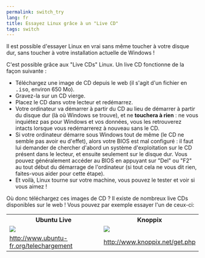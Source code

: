 ```yaml
---
permalink: switch_try
lang: fr
title: Essayez Linux grâce à un "Live CD"
tags: switch
---
```


Il est possible d'essayer Linux en vrai sans même toucher à votre 
disque dur, sans toucher à votre installation actuelle de Windows ! 

C'est possible grâce aux "Live CDs" Linux. Un live CD fonctionne 
de la façon suivante :

<ul>

<li>Téléchargez une image de CD depuis le web (il s'agit d'un 
fichier en <tt>.iso</tt>, environ 650 Mo).</li>

<li>Gravez-la sur un CD vierge.</li>

<li>Placez le CD dans votre lecteur et redémarrez.</li>

<li>Votre ordinateur va démarrer à partir du CD au lieu de démarrer à 
partir du disque dur (là où Windows se trouve), et ne <b>touchera à 
rien</b> : ne vous inquiétez pas pour Windows et vos données, vous les 
retrouverez intacts lorsque vous redémarrerez à nouveau sans le CD.
</li>

<li>Si votre ordinateur démarre sous Windows tout de même (le CD ne 
semble pas avoir eu d'effet), alors votre BIOS est mal configuré : 
il faut lui demander de chercher d'abord un système d'exploitation 
sur le CD présent dans le lecteur, et ensuite seulement sur le disque 
dur. Vous pouvez généralement accéder au BIOS en appuyant sur "Del" ou 
"F2" au tout début du démarrage de l'ordinateur (si tout cela ne 
vous dit rien, faites-vous aider pour cette étape).</li>

<li>Et voilà, Linux tourne sur votre machine, vous pouvez le tester et 
voir si vous aimez ! </li>

</ul>

Où donc téléchargez ces images de CD ? Il existe de nombreux live CDs 
disponibles sur le web ! Vous pouvez par exemple essayer l'un de 
ceux-ci: 

<table cols="2">
<tr>
<th>Ubuntu Live</th>
<th>Knoppix</th>
</tr>

<tr>
<td><a href="Images/ubuntu.png"><img src="Images/ubuntu_thumbnail.png" /></a></td>
<td><a href="Images/knoppix.png"><img src="Images/knoppix_thumbnail.png" /></a></td>
</tr>

<tr>
<td><a 
href="http://www.ubuntu-fr.org/telechargement">http://www.ubuntu-fr.org/telechargement</a></td>
<td><a 
href="http://www.knoppix.net/get.php">http://www.knoppix.net/get.php</a></td>
</tr>

</table>

